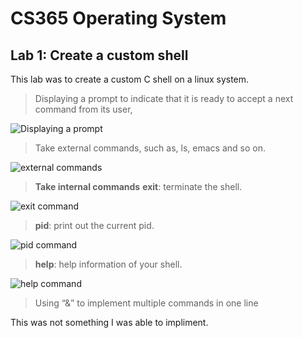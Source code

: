 # CS365 Operating System
## Lab 1: Create a custom shell
This lab was to create a custom C shell on a linux system.
>Displaying a prompt to indicate that it is ready to accept a next
command from its user,

![Displaying a prompt](https://github.com/xzonos/xzonos.github.io/blob/master/CS365%20Operating%20Systems/lab1/imgs/one.png?raw=true)

> Take external commands, such as, ls, emacs and so on.

![external commands](https://github.com/xzonos/xzonos.github.io/blob/master/CS365%20Operating%20Systems/lab1/imgs/two.png?raw=true)

>**Take internal commands**
**exit**: terminate the shell.

![exit command](https://github.com/xzonos/xzonos.github.io/blob/master/CS365%20Operating%20Systems/lab1/imgs/three.png?raw=true)

>**pid**: print out the current pid.

![pid command](https://github.com/xzonos/xzonos.github.io/blob/master/CS365%20Operating%20Systems/lab1/imgs/four.png?raw=true)

>**help**: help information of your shell.

![help command](https://github.com/xzonos/xzonos.github.io/blob/master/CS365%20Operating%20Systems/lab1/imgs/five.png?raw=true)

>Using “&” to implement multiple commands in one line

This was not something I was able to impliment. 
